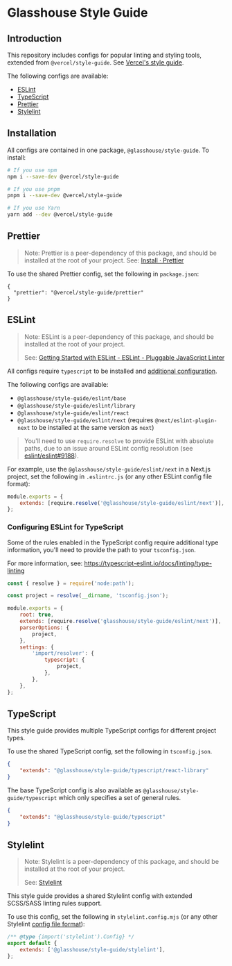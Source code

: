 # Glasshouse Style Guide

## Introduction

This repository includes configs for popular linting and styling tools, extended from `@vercel/style-guide`. See [Vercel's style guide](https://github.com/vercel/style-guide).

The following configs are available:

- [ESLint](#eslint)
- [TypeScript](#typescript)
- [Prettier](#prettier)
- [Stylelint](#stylelint)

## Installation

All configs are contained in one package, `@glasshouse/style-guide`. To install:

```sh
# If you use npm
npm i --save-dev @vercel/style-guide

# If you use pnpm
pnpm i --save-dev @vercel/style-guide

# If you use Yarn
yarn add --dev @vercel/style-guide
```

## Prettier

> Note: Prettier is a peer-dependency of this package, and should be installed at the root of your project.
> See: [Install · Prettier](https://prettier.io/docs/en/install)

To use the shared Prettier config, set the following in `package.json`:

```
{
  "prettier": "@vercel/style-guide/prettier"
}
```

## ESLint

> Note: ESLint is a peer-dependency of this package, and should be installed at the root of your project.
>
> See: [Getting Started with ESLint - ESLint - Pluggable JavaScript Linter](https://eslint.org/docs/v8.x/use/getting-started)

All configs require `typescript` to be installed and [additional configuration](#configuring-eslint-for-typescript).

The following configs are available:

- `@glasshouse/style-guide/eslint/base`
- `@glasshouse/style-guide/eslint/library`
- `@glasshouse/style-guide/eslint/react`
- `@glasshouse/style-guide/eslint/next` (requires `@next/eslint-plugin-next` to be installed at the same version as `next`)

> You'll need to use `require.resolve` to provide ESLint with absolute paths, due to an issue around ESLint config resolution (see [eslint/eslint#9188](https://github.com/eslint/eslint/issues/9188)).

For example, use the `@glasshouse/style-guide/eslint/next` in a Next.js project, set the following in `.eslintrc.js` (or any other ESLint config file format):

```js
module.exports = {
	extends: [require.resolve('@glasshouse/style-guide/eslint/next')],
};
```

### Configuring ESLint for TypeScript

Some of the rules enabled in the TypeScript config require additional type information, you'll need to provide the path to your `tsconfig.json`.

For more information, see: https://typescript-eslint.io/docs/linting/type-linting

```js
const { resolve } = require('node:path');

const project = resolve(__dirname, 'tsconfig.json');

module.exports = {
	root: true,
	extends: [require.resolve('glasshouse/style-guide/eslint/next')],
	parserOptions: {
		project,
	},
	settings: {
		'import/resolver': {
			typescript: {
				project,
			},
		},
	},
};
```

## TypeScript

This style guide provides multiple TypeScript configs for different project types.

To use the shared TypeScript config, set the following in `tsconfig.json`.

```json
{
	"extends": "@glasshouse/style-guide/typescript/react-library"
}
```

The base TypeScript config is also available as `@glasshouse/style-guide/typescript` which only specifies a set of general rules.

```json
{
	"extends": "@glasshouse/style-guide/typescript"
}
```

## Stylelint

> Note: Stylelint is a peer-dependency of this package, and should be installed at the root of your project.
>
> See: [Stylelint](https://stylelint.io/user-guide/get-started)

This style guide provides a shared Stylelint config with extended SCSS/SASS linting rules support.

To use this config, set the following in `stylelint.config.mjs` (or any other Stylelint [config file format](https://stylelint.io/user-guide/configure/)):

```js
/** @type {import('stylelint').Config} */
export default {
	extends: ['@glasshouse/style-guide/stylelint'],
};
```
